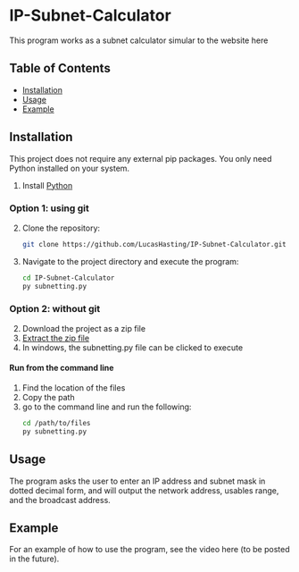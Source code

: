 # IP-Subnet-Calculator

This program works as a subnet calculator simular to the website here

## Table of Contents

- [Installation](#installation)
- [Usage](#usage)
- [Example](#example)

## Installation

This project does not require any external pip packages. You only need Python installed on your system.

1. Install [Python](https://www.python.org/downloads/)

### Option 1: using git
2. Clone the repository:

    ```sh
    git clone https://github.com/LucasHasting/IP-Subnet-Calculator.git
    ```

3. Navigate to the project directory and execute the program:

    ```sh
    cd IP-Subnet-Calculator
    py subnetting.py
    ```
### Option 2: without git
2. Download the project as a zip file
3. [Extract the zip file](https://www.wikihow.com/Unzip-a-File)
4. In windows, the subnetting.py file can be clicked to execute

#### Run from the command line
1. Find the location of the files
2. Copy the path
3. go to the command line and run the following:
   ```sh
   cd /path/to/files
   py subnetting.py
   ```

## Usage

The program asks the user to enter an IP address and subnet mask in dotted decimal form, and will output the network address, usables range, and the broadcast address.

## Example

For an example of how to use the program, see the video here (to be posted in the future).
